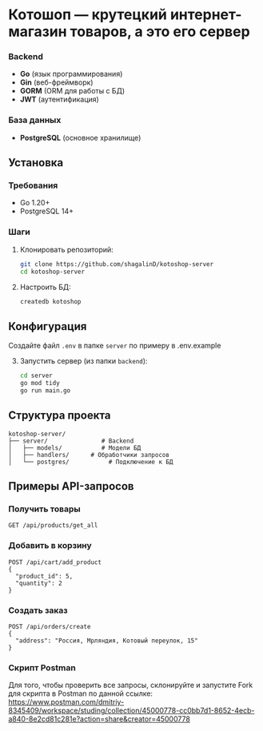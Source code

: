 
# Котошоп — крутецкий интернет-магазин товаров, а это его сервер



### Backend

- **Go** (язык программирования)
- **Gin** (веб-фреймворк)
- **GORM** (ORM для работы с БД)
- **JWT** (аутентификация)

### База данных

- **PostgreSQL** (основное хранилище)

## Установка

### Требования

- Go 1.20+
- PostgreSQL 14+

### Шаги

1. Клонировать репозиторий:
   ```bash
   git clone https://github.com/shagalinD/kotoshop-server
   cd kotoshop-server
   ```


2. Настроить БД:

   ```bash
   createdb kotoshop
   ```
   
## Конфигурация

Создайте файл `.env` в папке `server` по примеру в .env.example


3. Запустить сервер (из папки `backend`):

   ```bash
   cd server
   go mod tidy
   go run main.go
   ```



## Структура проекта

```
kotoshop-server/
├── server/               # Backend
│   ├── models/           # Модели БД
│   ├── handlers/      # Обработчики запросов
│   └── postgres/           # Подключение к БД
```

## Примеры API-запросов

### Получить товары

```http
GET /api/products/get_all
```

### Добавить в корзину

```http
POST /api/cart/add_product
{
  "product_id": 5,
  "quantity": 2
}
```

### Создать заказ

```http
POST /api/orders/create
{
  "address": "Россия, Мрляндия, Котовый переулок, 15"
}
```

### Скрипт Postman 

Для того, чтобы проверить все запросы, склонируйте и запустите Fork для скрипта в Postman по данной ссылке: https://www.postman.com/dmitriy-8345409/workspace/studing/collection/45000778-cc0bb7d1-8652-4ecb-a840-8e2cd81c281e?action=share&creator=45000778 
